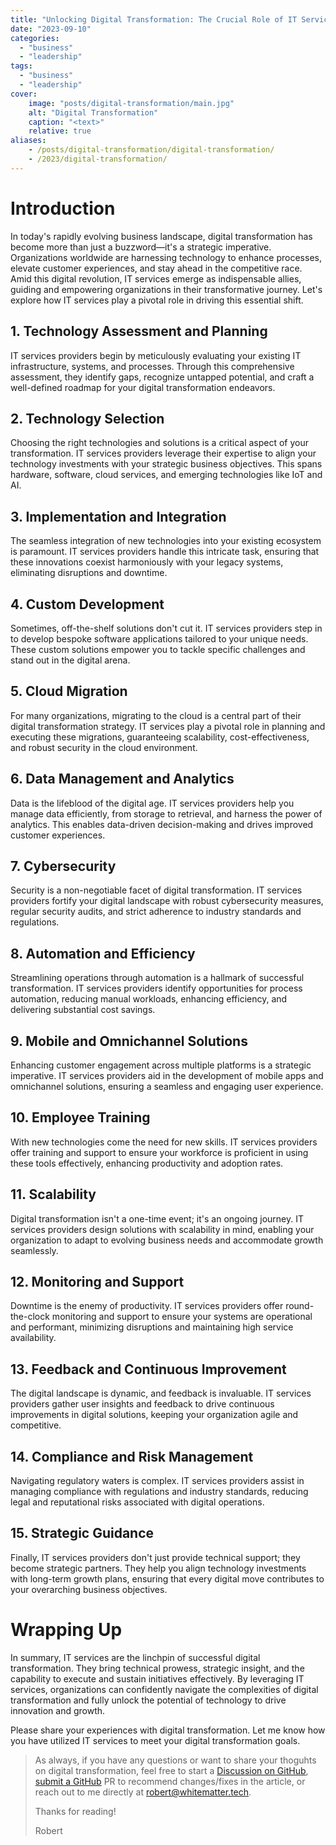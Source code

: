```yaml
---
title: "Unlocking Digital Transformation: The Crucial Role of IT Services"
date: "2023-09-10"
categories:
  - "business"
  - "leadership"
tags:
  - "business"
  - "leadership"
cover:
    image: "posts/digital-transformation/main.jpg"
    alt: "Digital Transformation"
    caption: "<text>"
    relative: true
aliases:
    - /posts/digital-transformation/digital-transformation/
    - /2023/digital-transformation/
---
```


# Introduction

In today's rapidly evolving business landscape, digital transformation has become more than just a buzzword—it's a strategic imperative. Organizations worldwide are harnessing technology to enhance processes, elevate customer experiences, and stay ahead in the competitive race. Amid this digital revolution, IT services emerge as indispensable allies, guiding and empowering organizations in their transformative journey. Let's explore how IT services play a pivotal role in driving this essential shift.

## 1. Technology Assessment and Planning

IT services providers begin by meticulously evaluating your existing IT infrastructure, systems, and processes. Through this comprehensive assessment, they identify gaps, recognize untapped potential, and craft a well-defined roadmap for your digital transformation endeavors.

## 2. Technology Selection

Choosing the right technologies and solutions is a critical aspect of your transformation. IT services providers leverage their expertise to align your technology investments with your strategic business objectives. This spans hardware, software, cloud services, and emerging technologies like IoT and AI.

## 3. Implementation and Integration

The seamless integration of new technologies into your existing ecosystem is paramount. IT services providers handle this intricate task, ensuring that these innovations coexist harmoniously with your legacy systems, eliminating disruptions and downtime.

## 4. Custom Development

Sometimes, off-the-shelf solutions don't cut it. IT services providers step in to develop bespoke software applications tailored to your unique needs. These custom solutions empower you to tackle specific challenges and stand out in the digital arena.

## 5. Cloud Migration

For many organizations, migrating to the cloud is a central part of their digital transformation strategy. IT services play a pivotal role in planning and executing these migrations, guaranteeing scalability, cost-effectiveness, and robust security in the cloud environment.

## 6. Data Management and Analytics

Data is the lifeblood of the digital age. IT services providers help you manage data efficiently, from storage to retrieval, and harness the power of analytics. This enables data-driven decision-making and drives improved customer experiences.

## 7. Cybersecurity

Security is a non-negotiable facet of digital transformation. IT services providers fortify your digital landscape with robust cybersecurity measures, regular security audits, and strict adherence to industry standards and regulations.

## 8. Automation and Efficiency

Streamlining operations through automation is a hallmark of successful transformation. IT services providers identify opportunities for process automation, reducing manual workloads, enhancing efficiency, and delivering substantial cost savings.

## 9. Mobile and Omnichannel Solutions

Enhancing customer engagement across multiple platforms is a strategic imperative. IT services providers aid in the development of mobile apps and omnichannel solutions, ensuring a seamless and engaging user experience.

## 10. Employee Training

With new technologies come the need for new skills. IT services providers offer training and support to ensure your workforce is proficient in using these tools effectively, enhancing productivity and adoption rates.

## 11. Scalability

Digital transformation isn't a one-time event; it's an ongoing journey. IT services providers design solutions with scalability in mind, enabling your organization to adapt to evolving business needs and accommodate growth seamlessly.

## 12. Monitoring and Support

Downtime is the enemy of productivity. IT services providers offer round-the-clock monitoring and support to ensure your systems are operational and performant, minimizing disruptions and maintaining high service availability.

## 13. Feedback and Continuous Improvement

The digital landscape is dynamic, and feedback is invaluable. IT services providers gather user insights and feedback to drive continuous improvements in digital solutions, keeping your organization agile and competitive.

## 14. Compliance and Risk Management

Navigating regulatory waters is complex. IT services providers assist in managing compliance with regulations and industry standards, reducing legal and reputational risks associated with digital operations.

## 15. Strategic Guidance

Finally, IT services providers don't just provide technical support; they become strategic partners. They help you align technology investments with long-term growth plans, ensuring that every digital move contributes to your overarching business objectives.

# Wrapping Up

In summary, IT services are the linchpin of successful digital transformation. They bring technical prowess, strategic insight, and the capability to execute and sustain initiatives effectively. By leveraging IT services, organizations can confidently navigate the complexities of digital transformation and fully unlock the potential of technology to drive innovation and growth.

Please share your experiences with digital transformation. Let me know how you have utilized IT services to meet your digital transformation goals.

> As always, if you have any questions or want to share your thoguhts on digital transformation, feel free to start a [Discussion on GitHub](https://github.com/RobertDWhite/WhiteMatterTech/discussions), [submit a GitHub](https://github.com/RobertDWhite/WhiteMatterTech/pulls) PR to recommend changes/fixes in the article, or reach out to me directly at [robert@whitematter.tech](mailto:robert@whitematter.tech).
>
> Thanks for reading!
>
> Robert
